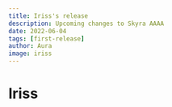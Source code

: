 ```yaml
---
title: Iriss's release
description: Upcoming changes to Skyra AAAA
date: 2022-06-04
tags: [first-release]
author: Aura
image: iriss
---
```


# Iriss
